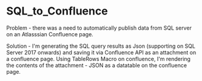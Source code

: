 # SQL_to_Confluence

Problem - there was a need to automatically publish data from SQL server on an Atlasssian Confluence page.

Solution - I'm generating the SQL query results as Json (supporting on SQL Server 2017 onwards) and saving it via Confluence API as an attachment on a confluence page. 
Using TableRows Macro on confluence, I'm rendering the contents of the attachment - JSON as a datatable on the confluence page.

